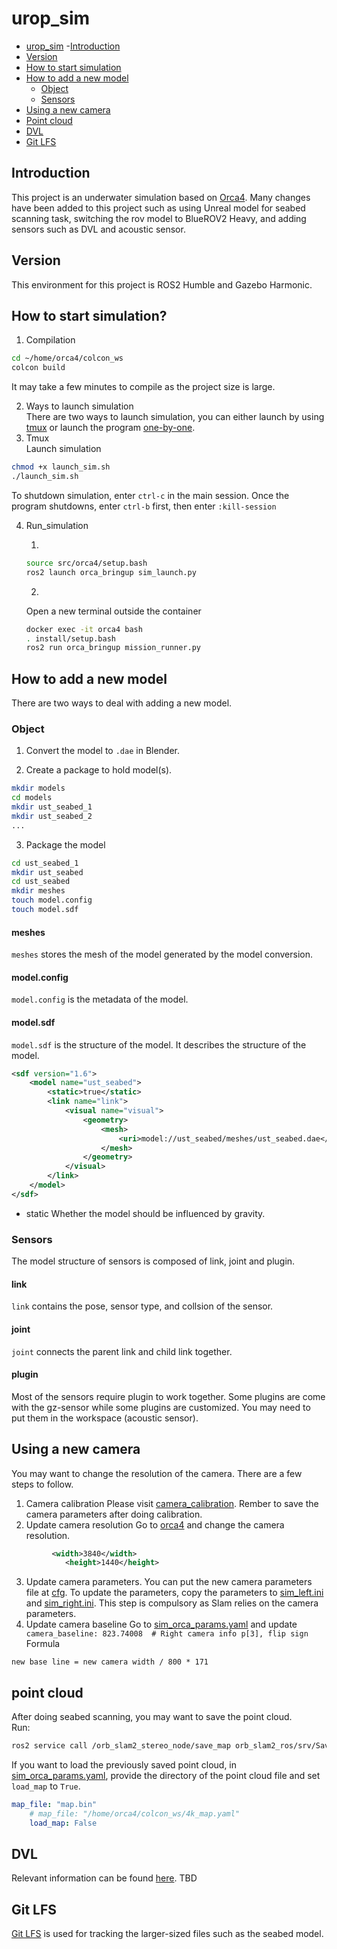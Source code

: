 # urop_sim
- [urop_sim](#urop_sim)
-[Introduction](#introduction)
- [Version](#version)
- [How to start simulation](#how-to-start-simulation)
- [How to add a new model](#how-to-add-a-new-model)
    - [Object](#object)
    - [Sensors](#sensors)
- [Using a new camera](#using-a-new-camera)
- [Point cloud](#point-cloud)
- [DVL](#dvl)
- [Git LFS](#git-lfs)
## Introduction
This project is an underwater simulation based on [Orca4](https://github.com/clydemcqueen/orca4). Many changes have been added to this project such as using Unreal model for seabed scanning task, switching the rov model to BlueROV2 Heavy, and adding sensors such as DVL and acoustic sensor. 
## Version
This environment for this project is ROS2 Humble and Gazebo Harmonic.
## How to start simulation?
1. Compilation
```bash
cd ~/home/orca4/colcon_ws
colcon build
```        
It may take a few minutes to compile as the project size is large.     

2. Ways to launch simulation                           
There are two ways to launch simulation, you can either launch by using [tmux](#tmux) or launch the program [one-by-one](#run_simulation).            
3. Tmux                
Launch simulation
```bash
chmod +x launch_sim.sh
./launch_sim.sh
```
To shutdown simulation, enter ```ctrl-c``` in the main session. Once the program shutdowns, enter ```ctrl-b``` first, then enter ```:kill-session```

4. Run_simulation

    1. 
    ```bash
    source src/orca4/setup.bash
    ros2 launch orca_bringup sim_launch.py
    ```                      
    2.   
    Open a new terminal outside the container
    ```bash
    docker exec -it orca4 bash
    . install/setup.bash
    ros2 run orca_bringup mission_runner.py
    ```  

## How to add a new model
There are two ways to deal with adding a new model.

### Object
1. Convert the model to ```.dae``` in Blender.

2. Create a package to hold model(s).
```bash
mkdir models
cd models
mkdir ust_seabed_1
mkdir ust_seabed_2
...
```

3. Package the model
```bash
cd ust_seabed_1
mkdir ust_seabed
cd ust_seabed
mkdir meshes
touch model.config
touch model.sdf
``` 
#### meshes
```meshes``` stores the mesh of the model generated by the model conversion.
#### model.config
```model.config``` is the metadata of the model.
#### model.sdf
```model.sdf``` is the structure of the model. It describes the structure of the model.
```xml
<sdf version="1.6">
    <model name="ust_seabed">
        <static>true</static>
        <link name="link">
            <visual name="visual">
                <geometry>
                    <mesh>
                        <uri>model://ust_seabed/meshes/ust_seabed.dae</uri>
                    </mesh>
                </geometry>
            </visual>
        </link>
    </model>
</sdf>
```
- static
Whether the model should be influenced by gravity.
### Sensors
The model structure of sensors is composed of link, joint and plugin.
#### link
```link``` contains the pose, sensor type, and collsion of the sensor.
#### joint
```joint``` connects the parent link and child link together. 
#### plugin
Most of the sensors require plugin to work together. Some plugins are come with the gz-sensor while some plugins are customized. You may need to put them in the workspace (acoustic sensor).

## Using a new camera
You may want to change the resolution of the camera. There are a few steps to follow.
1. Camera calibration
Please visit [camera_calibration](https://github.com/HKUST-UROP-ROV-SIM/gazebo_camera_calibration). Rember to save the camera parameters after doing calibration.
2. Update camera resolution
Go to [orca4](src/orca4/orca_description/models/orca4/model.sdf) and change the camera resolution.
```xml
         <width>3840</width>
            <height>1440</height>
```
3. Update camera parameters.
You can put the new camera parameters file at [cfg](src/orca4/orca_bringup/cfg/). 
To update the parameters, copy the parameters to [sim_left.ini](src/orca4/orca_bringup/cfg/sim_left.ini) and [sim_right.ini](src/orca4/orca_bringup/cfg/sim_right.ini). This step is compulsory as Slam relies on the camera parameters.
4. Update camera baseline
Go to [sim_orca_params.yaml](src/orca4/orca_bringup/params/sim_orca_params.yaml) and update ```  camera_baseline: 823.74008  # Right camera info p[3], flip sign```
Formula
```
new base line = new camera width / 800 * 171
```

## point cloud
After doing seabed scanning, you may want to save the point cloud.  
Run:
```bash
ros2 service call /orb_slam2_stereo_node/save_map orb_slam2_ros/srv/SaveMap name:\ \'\'\ 
```

If you want to load the previously saved point cloud, in [sim_orca_params.yaml](src/orca4/orca_bringup/params/sim_orca_params.yaml), provide the directory of the point cloud file and set ```load_map``` to ```True```.
```yaml
map_file: "map.bin"
    # map_file: "/home/orca4/colcon_ws/4k_map.yaml"
    load_map: False
```

## DVL
Relevant information can be found [here](https://yeongdocat.notion.site/Custom-ros_gz-bridge-for-DVL-Plugin-39a621c52833475ea661dade2660350f).
TBD

## Git LFS
[Git LFS](https://git-lfs.com/) is used for tracking the larger-sized files such as the seabed model.   
